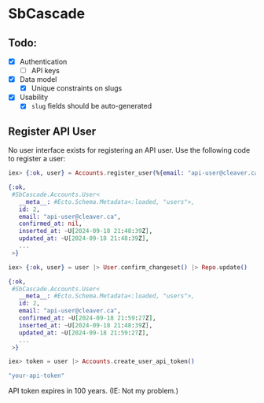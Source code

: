 # SbCascade

## Todo:

- [x] Authentication
  - [ ] API keys
- [x] Data model
  - [x] Unique constraints on slugs
- [x] Usability
  - [x] `slug` fields should be auto-generated

## Register API User

No user interface exists for registering an API user. Use the following code to register a user:

```elixir
iex> {:ok, user} = Accounts.register_user(%{email: "api-user@cleaver.ca", password: Ecto.UUID.generate()})

{:ok,
 #SbCascade.Accounts.User<
   __meta__: #Ecto.Schema.Metadata<:loaded, "users">,
   id: 2,
   email: "api-user@cleaver.ca",
   confirmed_at: nil,
   inserted_at: ~U[2024-09-18 21:48:39Z],
   updated_at: ~U[2024-09-18 21:48:39Z],
   ...
 >}

iex> {:ok, user} = user |> User.confirm_changeset() |> Repo.update()

{:ok,
 #SbCascade.Accounts.User<
   __meta__: #Ecto.Schema.Metadata<:loaded, "users">,
   id: 2,
   email: "api-user@cleaver.ca",
   confirmed_at: ~U[2024-09-18 21:59:27Z],
   inserted_at: ~U[2024-09-18 21:48:39Z],
   updated_at: ~U[2024-09-18 21:59:27Z],
   ...
 >}

iex> token = user |> Accounts.create_user_api_token()

"your-api-token"
```

API token expires in 100 years. (IE: Not my problem.)
